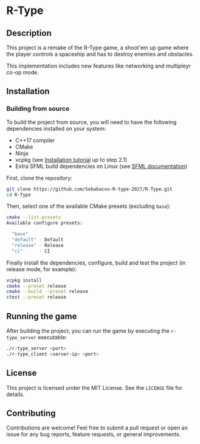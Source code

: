 # R-Type

## Description

This project is a remake of the R-Type game, a shoot'em up game where the player controls a spaceship and has to destroy enemies and obstacles.

This implementation includes new features like networking and multipleyr co-op mode.

## Installation

### Building from source

To build the project from source, you will need to have the following dependencies installed on your system:

- C++17 compiler
- CMake
- Ninja
- vcpkg (see [Installation tutorial](https://learn.microsoft.com/en-us/vcpkg/get_started/get-started?pivots=shell-bash) up to step 2.1)
- Extra SFML build dependencies on Linux (see [SFML documentation](https://www.sfml-dev.org/tutorials/2.6/compile-with-cmake.php#installing-dependencies))

First, clone the repository:

```bash
git clone https://github.com/Sebabacou-R-type-2027/R-Type.git
cd R-Type
```

Then, select one of the available CMake presets (excluding `base`):

```bash
cmake --list-presets
Available configure presets:

  "base"
  "default" - Default
  "release" - Release
  "ci"      - CI
```

Finally install the dependencies, configure, build and test the project (in release mode, for example):

```bash
vcpkg install
cmake --preset release
cmake --build --preset release
ctest --preset release
```

## Running the game

After building the project, you can run the game by executing the `r-type_server` executable:

```bash
./r-type_server <port>
./r-type_client <server-ip> <port>
```

## License

This project is licensed under the MIT License. See the `LICENSE` file for details.

## Contributing

Contributions are welcome! Feel free to submit a pull request or open an issue for any bug reports, feature requests, or general improvements.
